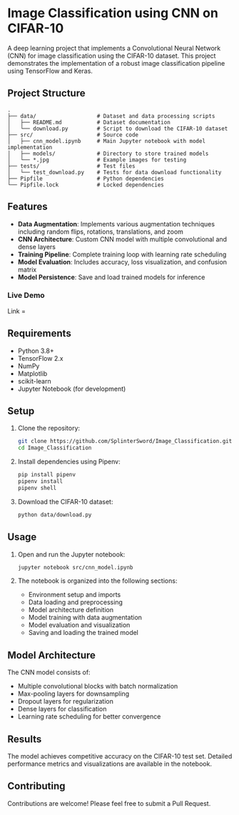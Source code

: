 # Image Classification using CNN on CIFAR-10

A deep learning project that implements a Convolutional Neural Network (CNN) for image classification using the CIFAR-10 dataset. This project demonstrates the implementation of a robust image classification pipeline using TensorFlow and Keras.

## Project Structure

```
.
├── data/                   # Dataset and data processing scripts
│   ├── README.md           # Dataset documentation
│   └── download.py         # Script to download the CIFAR-10 dataset
├── src/                    # Source code
│   ├── cnn_model.ipynb     # Main Jupyter notebook with model implementation
│   ├── models/             # Directory to store trained models
│   └── *.jpg               # Example images for testing
├── tests/                  # Test files
│   └── test_download.py    # Tests for data download functionality
├── Pipfile                 # Python dependencies
└── Pipfile.lock            # Locked dependencies
```

## Features

- **Data Augmentation**: Implements various augmentation techniques including random flips, rotations, translations, and zoom
- **CNN Architecture**: Custom CNN model with multiple convolutional and dense layers
- **Training Pipeline**: Complete training loop with learning rate scheduling
- **Model Evaluation**: Includes accuracy, loss visualization, and confusion matrix
- **Model Persistence**: Save and load trained models for inference


### Live Demo

Link = 

## Requirements

- Python 3.8+
- TensorFlow 2.x
- NumPy
- Matplotlib
- scikit-learn
- Jupyter Notebook (for development)

## Setup

1. Clone the repository:
   ```bash
   git clone https://github.com/SplinterSword/Image_Classification.git
   cd Image_Classification
   ```

2. Install dependencies using Pipenv:
   ```bash
   pip install pipenv
   pipenv install
   pipenv shell
   ```

3. Download the CIFAR-10 dataset:
   ```bash
   python data/download.py
   ```

## Usage

1. Open and run the Jupyter notebook:
   ```bash
   jupyter notebook src/cnn_model.ipynb
   ```

2. The notebook is organized into the following sections:
   - Environment setup and imports
   - Data loading and preprocessing
   - Model architecture definition
   - Model training with data augmentation
   - Model evaluation and visualization
   - Saving and loading the trained model

## Model Architecture

The CNN model consists of:
- Multiple convolutional blocks with batch normalization
- Max-pooling layers for downsampling
- Dropout layers for regularization
- Dense layers for classification
- Learning rate scheduling for better convergence

## Results

The model achieves competitive accuracy on the CIFAR-10 test set. Detailed performance metrics and visualizations are available in the notebook.

## Contributing

Contributions are welcome! Please feel free to submit a Pull Request.
